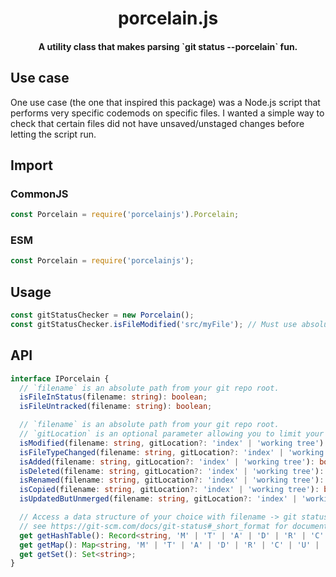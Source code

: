 <h1 align="center"><strong>porcelain.js</strong></h1>
<h4 align="center">A utility class that makes parsing `git status --porcelain` fun.</h4>

## Use case

One use case (the one that inspired this package) was a Node.js script that performs very specific codemods on specific files.
I wanted a simple way to check that certain files did not have unsaved/unstaged changes before letting the script run.

## Import

### CommonJS

```ts
const Porcelain = require('porcelainjs').Porcelain;
```

### ESM

```ts
const Porcelain = require('porcelainjs');
```

## Usage

```ts
const gitStatusChecker = new Porcelain();
const gitStatusChecker.isFileModified('src/myFile'); // Must use absolute path from your git repo root.
```

## API

```ts
interface IPorcelain {
  // `filename` is an absolute path from your git repo root.
  isFileInStatus(filename: string): boolean;
  isFileUntracked(filename: string): boolean;

  // `filename` is an absolute path from your git repo root.
  // `gitLocation` is an optional parameter allowing you to limit your search to the working tree or index.
  isModified(filename: string, gitLocation?: 'index' | 'working tree'): boolean;
  isFileTypeChanged(filename: string, gitLocation?: 'index' | 'working tree'): boolean;
  isAdded(filename: string, gitLocation?: 'index' | 'working tree'): boolean;
  isDeleted(filename: string, gitLocation?: 'index' | 'working tree'): boolean;
  isRenamed(filename: string, gitLocation?: 'index' | 'working tree'): boolean;
  isCopied(filename: string, gitLocation?: 'index' | 'working tree'): boolean;
  isUpdatedButUnmerged(filename: string, gitLocation?: 'index' | 'working tree'): boolean;

  // Access a data structure of your choice with filename -> git status code mappings
  // see https://git-scm.com/docs/git-status#_short_format for documentation on git status formats
  get getHashTable(): Record<string, 'M' | 'T' | 'A' | 'D' | 'R' | 'C' | 'U' | '??' | ' '>;
  get getMap(): Map<string, 'M' | 'T' | 'A' | 'D' | 'R' | 'C' | 'U' | '??' | ' '>;
  get getSet(): Set<string>;
}
```
